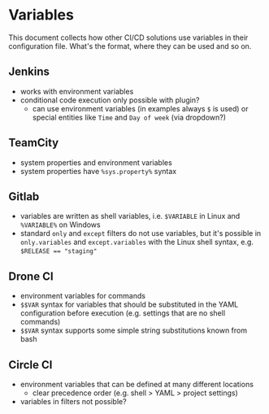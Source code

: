 Variables
=========

This document collects how other CI/CD solutions use variables in their
configuration file. What's the format, where they can be used and so on.

Jenkins
-------

- works with environment variables
- conditional code execution only possible with plugin?
  - can use environment variables (in examples always `$` is used) or
    special entities like `Time` and `Day of week` (via dropdown?)

TeamCity
--------

- system properties and environment variables
- system properties have `%sys.property%` syntax

Gitlab
------

- variables are written as shell variables, i.e. `$VARIABLE` in Linux and
  `%VARIABLE%` on Windows
- standard `only` and `except` filters do not use variables, but it's
  possible in `only.variables` and `except.variables` with the Linux shell
  syntax, e.g. `$RELEASE == "staging"`

Drone CI
--------

- environment variables for commands
- `$$VAR` syntax for variables that should be substituted in the YAML
  configuration before execution (e.g. settings that are no shell commands)
- `$$VAR` syntax supports some simple string substitutions known from bash

Circle CI
---------

- environment variables that can be defined at many different locations
  - clear precedence order (e.g. shell > YAML > project settings)
- variables in filters not possible?
